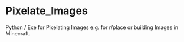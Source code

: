 # Pixelate_Images
Python / Exe for Pixelating Images e.g. for r/place or building Images in Minecraft.
